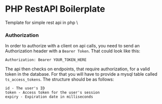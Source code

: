 # PHP RestAPI Boilerplate
Template for simple rest api in php \

### Authorization
In order to authorize with a client on api calls, you need to send an Authorization header with a ``Bearer Token``. That could look like this: 
```
Authorization: Bearer YOUR_TOKEN_HERE
```
The api then checks on endpoints, that require authorization, for a valid token in the database. For that you will have to provide a mysql table called ``ts_access_tokens``. The structure should be as follows:
```
id - The user's ID
token - Access token for the user's session
expiry - Expiration date in milliseconds
```
